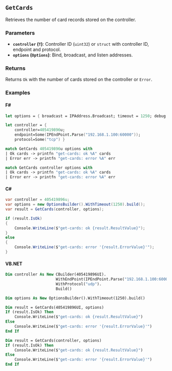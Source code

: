 ## `GetCards`

Retrieves the number of card records stored on the controller.

### Parameters
- **`controller` (`T`)**: Controller ID (`uint32`) or `struct` with controller ID, endpoint and protocol.
- **`options` (`Options`)**: Bind, broadcast, and listen addresses.

### Returns
Returns `Ok` with the number of cards stored on the controller or `Error`. 

### Examples

#### F#
```fsharp
let options = { broadcast = IPAddress.Broadcast; timeout = 1250; debug = true }

let controller = { 
    controller=405419896u; 
    endpoint=Some(IPEndPoint.Parse("192.168.1.100:60000")); 
    protocol=Some("tcp") }

match GetCards 405419896u options with
| Ok cards -> printfn "get-cards: ok %A" cards
| Error err -> printfn "get-cards: error %A" err

match GetCards controller options with
| Ok cards -> printfn "get-cards: ok %A" cards
| Error err -> printfn "get-cards: error %A" err
```

#### C#
```csharp
var controller = 405419896u;
var options = new OptionsBuilder().WithTimeout(1250).build();
var result = GetCards(controller, options);

if (result.IsOk)
{
    Console.WriteLine($"get-cards: ok {result.ResultValue}");
}
else
{
    Console.WriteLine($"get-cards: error '{result.ErrorValue}'");
}
```

#### VB.NET
```vb
Dim controller As New CBuilder(405419896UI).
                      WithEndPoint(IPEndPoint.Parse("192.168.1.100:60000")).
                      WithProtocol("udp").
                      Build()

Dim options As New OptionsBuilder().WithTimeout(1250).build()

Dim result = GetCards(405419896UI, options)
If (result.IsOk) Then
    Console.WriteLine($"get-cards: ok {result.ResultValue}")
Else
    Console.WriteLine($"get-cards: error '{result.ErrorValue}'")
End If

Dim result = GetCards(controller, options)
If (result.IsOk) Then
    Console.WriteLine($"get-cards: ok {result.ResultValue}")
Else
    Console.WriteLine($"get-cards: error '{result.ErrorValue}'")
End If
```
